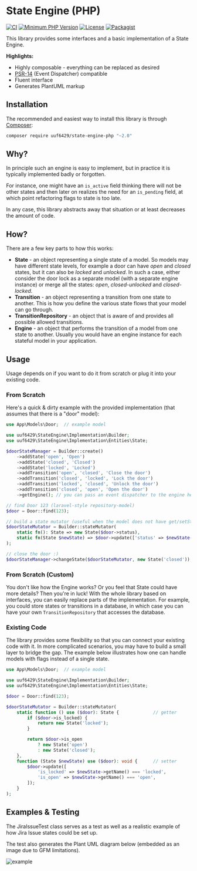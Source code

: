 # State Engine (PHP)

[![CI](https://github.com/uuf6429/state-engine-php/actions/workflows/ci.yml/badge.svg)](https://github.com/uuf6429/state-engine-php/actions/workflows/ci.yml)
[![Minimum PHP Version](https://img.shields.io/badge/php-%5E7.4%20%7C%20%5E8-8892BF.svg)](https://php.net/)
[![License](https://img.shields.io/badge/license-MIT-blue.svg)](https://raw.githubusercontent.com/uuf6429/state-engine-php/main/LICENSE)
[![Packagist](https://img.shields.io/packagist/v/uuf6429/state-engine.svg)](https://packagist.org/packages/uuf6429/state-engine)

This library provides some interfaces and a basic implementation of a State Engine.

**Highlights:**
- Highly composable - everything can be replaced as desired
- [PSR-14](http://www.php-fig.org/psr/psr-14/) (Event Dispatcher) compatible
- Fluent interface
- Generates PlantUML markup

## Installation

The recommended and easiest way to install this library is through [Composer](https://getcomposer.org/):

```bash
composer require uuf6429/state-engine-php "~2.0"
```

## Why?

In principle such an engine is easy to implement, but in practice it is typically implemented badly or forgotten.

For instance, one might have an `is_active` field thinking there will not be other states and then later on realizes the
need for an `is_pending` field, at which point refactoring flags to state is too late.

In any case, this library abstracts away that situation or at least decreases the amount of code.

## How?

There are a few key parts to how this works:

- **State** - an object representing a single state of a model. So models may have different state levels, for example a
  door can have _open_ and _closed_ states, but it can also be _locked_ and _unlocked_. In such a case, either consider
  the door lock as a separate model (with a separate engine instance) or merge all the states: _open_, _closed-unlocked_
  and _closed-locked_.
- **Transition** - an object representing a transition from one state to another. This is how you define the various
  state flows that your model can go through.
- **TransitionRepository** - an object that is aware of and provides all possible allowed transitions.
- **Engine** - an object that performs the transition of a model from one state to another. Usually you would have an
  engine instance for each stateful model in your application.

## Usage

Usage depends on if you want to do it from scratch or plug it into your existing code.

### From Scratch

Here's a quick & dirty example with the provided implementation (that assumes that there is a "door" model):

```php
use App\Models\Door;  // example model

use uuf6429\StateEngine\Implementation\Builder;
use uuf6429\StateEngine\Implementation\Entities\State;

$doorStateManager = Builder::create()
    ->addState('open', 'Open')
    ->addState('closed', 'Closed')
    ->addState('locked', 'Locked')
    ->addTransition('open', 'closed', 'Close the door')
    ->addTransition('closed', 'locked', 'Lock the door')
    ->addTransition('locked', 'closed', 'Unlock the door')
    ->addTransition('closed', 'open', 'Open the door')
    ->getEngine(); // you can pass an event dispatcher to the engine here

// find Door 123 (laravel-style repository-model)
$door = Door::find(123);

// build a state mutator (useful when the model does not have get/setState)
$doorStateMutator = Builder::stateMutator(
    static fn(): State => new State($door->status),                                    // getter
    static fn(State $newState) => $door->update(['status' => $newState->getName()])    // setter
);

// close the door :)
$doorStateManager->changeState($doorStateMutator, new State('closed'));
```

### From Scratch (Custom)

You don't like how the Engine works? Or you feel that State could have more details?
Then you're in luck! With the whole library based on interfaces, you can easily replace parts of the implementation.
For example, you could store states or transitions in a database, in which case you can have your own
`TransitionRepository` that accesses the database.

### Existing Code

The library provides some flexibility so that you can connect your existing code with it. In more complicated scenarios,
you may have to build a small layer to bridge the gap. The example below illustrates how one can handle models with
flags instead of a single state.
```php
use App\Models\Door;  // example model

use uuf6429\StateEngine\Implementation\Builder;
use uuf6429\StateEngine\Implementation\Entities\State;

$door = Door::find(123);

$doorStateMutator = Builder::stateMutator(
    static function () use ($door): State {             // getter
        if ($door->is_locked) {
            return new State('locked');
        }

        return $door->is_open
            ? new State('open')
            : new State('closed');
    },
    function (State $newState) use ($door): void {      // setter
        $door->update([
            'is_locked' => $newState->getName() === 'locked',
            'is_open' => $newState->getName() === 'open',
        ]);
    }
);
```

## Examples & Testing

The JiraIssueTest class serves as a test as well as a realistic example of how Jira Issue states could be set up.

The test also generates the Plant UML diagram below (embedded as an image due to GFM limitations).

![example](https://www.planttext.com/api/plantuml/svg/TPBDRiCW48JlFCKUauDV88SgZgfAlLIrymGqJ2rK31PiBENjYurfux_hpZVB370EB3tVMoF4uI9lFyOrHogA5pgKLff7qE589xgWqPRaD5cIxvPUqG_ScmnSi8ygVJjF2ZsCwrfO5a_xHbCDgHuZDNcpJZVNTWQCbUNlr1FLuBktn8w-qb0i5wuwV02AMkSHOx7K9cnR_ikaqhCEMLmqgCg1lyAg8L5Lxe8r36J0nbNvfEmwfqnNTjqyqZn5hf0IfGQCmDes8i-tDrTbZAGDr1xtb3sodpA4WTtG9rzmfeTAZpKg8vsdwmTr7QmGvtY9yJV-0W00)
